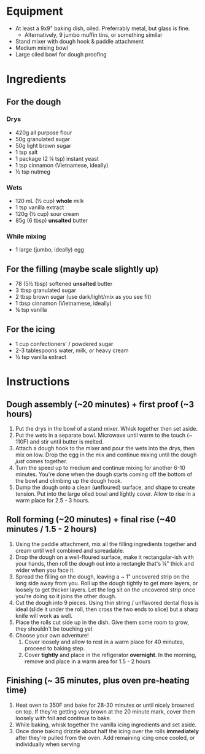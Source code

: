 # Equipment
* At least a 9x9" baking dish, oiled. Preferrably metal, but glass is fine.
  * Alternatively, 9 jumbo muffin tins, or something similar
* Stand mixer with dough hook & paddle attachment
* Medium mixing bowl
* Large oiled bowl for dough proofing

# Ingredients
## For the dough
### Drys
* 420g all purpose flour
* 50g granulated sugar
* 50g light brown sugar
* 1 tsp salt
* 1 package (2 ¼ tsp) instant yeast
* 1 tsp cinnamon (Vietnamese, ideally)
* ½ tsp nutmeg
### Wets
* 120 mL (½ cup) **whole** milk
* 1 tsp vanilla extract
* 120g (½ cup) sour cream
* 85g (6 tbsp) **unsalted** butter
### While mixing
* 1 large (jumbo, ideally) egg

## For the filling (maybe scale slightly up)
* 78 (5½ tbsp) softened **unsalted** butter
* 3 tbsp granulated sugar
* 2 tbsp brown sugar (use dark/light/mix as you see fit)
* 1 tbsp cinnamon (Vietnamese, ideally)
* ¼ tsp vanilla

## For the icing
* 1 cup confectioners' / powdered sugar
* 2-3 tablespoons water, milk, or heavy cream
* ½ tsp vanilla extract

# Instructions
## Dough assembly (~20 minutes) + first proof (~3 hours)
1. Put the drys in the bowl of a stand mixer. Whisk together then set aside.
2. Put the wets in a separate bowl. Microwave until warm to the touch (~ 110F) and stir until butter is melted.
3. Attach a dough hook to the mixer and pour the wets into the drys, then mix on low. Drop the egg in the mix and continue mixing until the dough _just_ comes together.
4. Turn the speed up to medium and continue mixing for another 6-10 minutes. You're done when the dough starts coming off the bottom of the bowl and climbing up the dough hook.
5. Dump the dough onto a clean (**un**floured) surface, and shape to create tension. Put into the large oiled bowl and lightly cover. Allow to rise in a warm place for 2.5 - 3 hours.

## Roll forming (~20 minutes) + final rise (~40 minutes / 1.5 - 2 hours)
1. Using the paddle attachment, mix all the filling ingredients together and cream until well combined and spreadable.
2. Drop the dough on a well-floured surface, make it rectangular-ish with your hands, then roll the dough out into a rectangle that's ¼" thick and wider when you face it.
3. Spread the filling on the dough, leaving a ~ 1" uncovered strip on the long side away from you. Roll up the dough tightly to get more layers, or loosely to get thicker layers. Let the log sit on the uncovered strip once you're doing so it joins the other dough.
4. Cut the dough into 9 pieces. Using thin string / unflavored dental floss is ideal (slide it under the roll, then cross the two ends to slice) but a sharp knife will work as well.
5. Place the rolls cut side up in the dish. Give them some room to grow, they shouldn't be touching yet
6. Choose your own adventure!
    1. Cover loosely and allow to rest in a warm place for 40 minutes, proceed to baking step.
    2. Cover **tightly** and place in the refigerator **overnight**. In the morning, remove and place in a warm area for 1.5 - 2 hours

## Finishing (~ 35 minutes, plus oven pre-heating time)
1. Heat oven to 350F and bake for 28-30 minutes or until nicely browned on top. If they're getting very brown at the 20 minute mark, cover them loosely with foil and continue to bake.
2. While baking, whisk together the vanilla icing ingredients and set aside.
3. Once done baking drizzle about half the icing over the rolls **immediately** after they're pulled from the oven. Add remaining icing once cooled, or individually when serving
